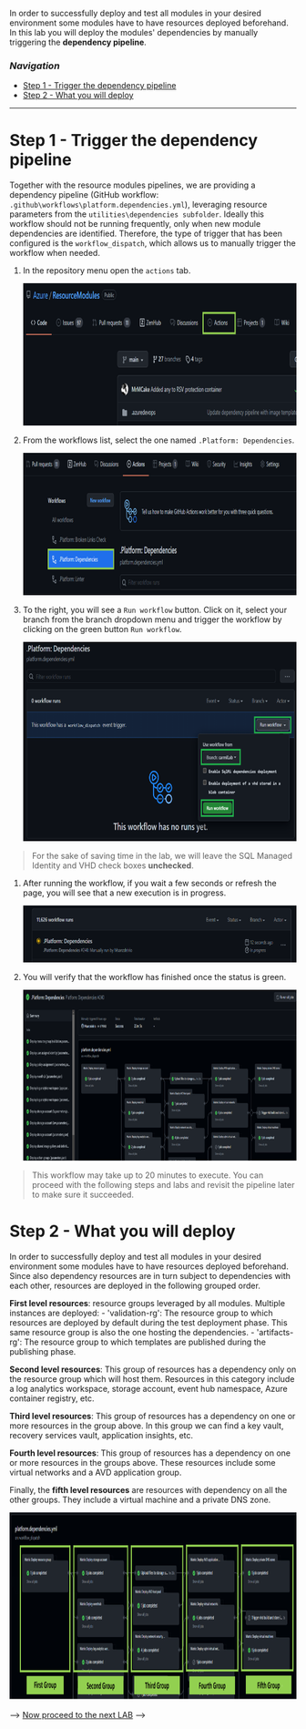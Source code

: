 In order to successfully deploy and test all modules in your desired environment some modules have to have resources deployed beforehand. In this lab you will deploy the modules' dependencies by manually triggering the **dependency pipeline**.

### _Navigation_
- [Step 1 - Trigger the dependency pipeline](#step-1---trigger-the-dependency-pipeline)
- [Step 2 - What you will deploy](#step-2---what-you-will-deploy)

---

# Step 1 - Trigger the dependency pipeline

Together with the resource modules pipelines, we are providing a dependency pipeline (GitHub workflow: `.github\workflows\platform.dependencies.yml`), leveraging resource parameters from the `utilities\dependencies subfolder`. Ideally this workflow should not be running frequently, only when new module dependencies are identified. Therefore, the type of trigger that has been configured is the `workflow_dispatch`, which allows us to manually trigger the workflow when needed.

1. In the repository menu open the `actions` tab.

    <img src="./media/Lab3/Actions.png" height="250">

1. From the workflows list, select the one named `.Platform: Dependencies`.
    
    <img src="./media/Lab3/dependey_workflow.png" height="250">

1. To the right, you will see a `Run workflow` button. Click on it, select your branch from the branch dropdown menu and trigger the workflow by clicking on the green button `Run workflow`.

    <img src="./media/Lab3/dependencyTrigger.png" height="350">

> For the sake of saving time in the lab, we will leave the SQL Managed Identity and VHD check boxes **unchecked**.

1. After running the workflow, if you wait a few seconds or refresh the page, you will see that a new execution is in progress.

    <img src="./media/Lab3/execution.png" height="100">

1. You will verify that the workflow has finished once the status is green.

    <img src="./media/Lab3/workflow_finished.png" height="300">


> This workflow may take up to 20 minutes to execute. You can proceed with the following steps and labs and revisit the pipeline later to make sure it succeeded.

# Step 2 - What you will deploy

In order to successfully deploy and test all modules in your desired environment some modules have to have resources deployed beforehand. Since also dependency resources are in turn subject to dependencies with each other, resources are deployed in the following grouped order.

**First level resources**: resource groups leveraged by all modules. Multiple instances are deployed:
     - 'validation-rg': The resource group to which resources are deployed by default during the test deployment phase. This same resource group is also the one hosting the dependencies.
     - 'artifacts-rg': The resource group to which templates are published during the publishing phase.

**Second level resources**: This group of resources has a dependency only on the resource group which will host them. Resources in this category include a log analytics workspace, storage account, event hub namespace, Azure container registry, etc.

**Third level resources**: This group of resources has a dependency on one or more resources in the group above. In this group we can find a key vault, recovery services vault, application insights, etc.

**Fourth level resources**: This group of resources has a dependency on one or more resources in the groups above. These resources include some virtual networks and a AVD application group.

Finally, the **fifth level resources** are resources with dependency on all the other groups. They include a virtual machine and a private DNS zone.


<img src="./media/Lab3/dependencies_groups.png" height="330">

--> [Now proceed to the next LAB](./Lab%204%20-%20First%20pipeline%20run) -->